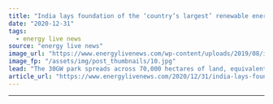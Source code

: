 ```yaml
---
title: "India lays foundation of the ‘country’s largest’ renewable energy park"
date: "2020-12-31"
tags: 
  - energy live news
source: "energy live news"
image_url: "https://www.energylivenews.com/wp-content/uploads/2019/08/indian-flag.jpg"
image_fp: "/assets/img/post_thumbnails/10.jpg"
lead: "The 30GW park spreads across 70,000 hectares of land, equivalent to the size of Singapore "
article_url: "https://www.energylivenews.com/2020/12/31/india-lays-foundation-of-the-countrys-largest-renewable-energy-park/"
---
```


---
